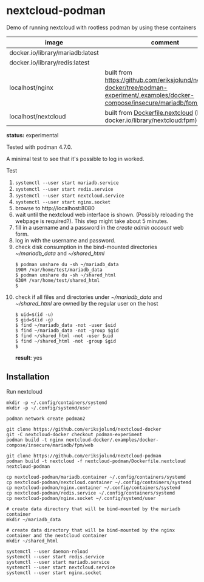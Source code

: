 # nextcloud-podman

Demo of running nextcloud with rootless podman by using these containers

| image | comment |
| --    | --      |
| docker.io/library/mariadb:latest | |
| docker.io/library/redis:latest | |
| localhost/nginx | built from https://github.com/eriksjolund/nextcloud-docker/tree/podman-experiment/.examples/docker-compose/insecure/mariadb/fpm/web |
| localhost/nextcloud | built from [Dockerfile.nextcloud](Dockerfile.nextcloud) (based on docker.io/library/nextcloud:fpm) |

__status:__ experimental

Tested with podman 4.7.0.

A minimal test to see that it's possible to log in worked.

Test

1. `systemctl --user start mariadb.service`
2. `systemctl --user start redis.service`
3. `systemctl --user start nextcloud.service`
4. `systemctl --user start nginx.socket`
5. browse to http://localhost:8080
6. wait until the nextcloud web interface is shown. (Possibly reloading the webpage is required?). This step might take about 5 minutes.
7. fill in a username and a password in the _create admin account_ web form.
8. log in with the username and password.
9. check disk consumption in the bind-mounted directories _~/mariadb_data_ and _~/shared_html_
   ```
   $ podman unshare du -sh ~/mariadb_data
   190M	/var/home/test/mariadb_data
   $ podman unshare du -sh ~/shared_html
   630M	/var/home/test/shared_html
   $
   ```
10. check if all files and directories under _~/mariadb_data_ and _~/shared_html_ are owned by the regular user on the host
    ```
    $ uid=$(id -u)
    $ gid=$(id -g)
    $ find ~/mariadb_data -not -user $uid
    $ find ~/mariadb_data -not -group $gid
    $ find ~/shared_html -not -user $uid
    $ find ~/shared_html -not -group $gid
    $
    ```
    __result__: yes

## Installation

Run nextcloud

```
mkdir -p ~/.config/containers/systemd
mkdir -p ~/.config/systemd/user

podman network create podman2

git clone https://github.com/eriksjolund/nextcloud-docker
git -C nextcloud-docker checkout podman-experiment
podman build -t nginx nextcloud-docker/.examples/docker-compose/insecure/mariadb/fpm/web

git clone https://github.com/eriksjolund/nextcloud-podman
podman build -t nextcloud -f nextcloud-podman/Dockerfile.nextcloud nextcloud-podman

cp nextcloud-podman/mariadb.container ~/.config/containers/systemd
cp nextcloud-podman/nextcloud.container ~/.config/containers/systemd
cp nextcloud-podman/nginx.container ~/.config/containers/systemd
cp nextcloud-podman/redis.service ~/.config/containers/systemd
cp nextcloud-podman/nginx.socket ~/.config/systemd/user

# create data directory that will be bind-mounted by the mariadb container
mkdir ~/mariadb_data

# create data directory that will be bind-mounted by the nginx container and the nextcloud container
mkdir ~/shared_html

systemctl --user daemon-reload
systemctl --user start redis.service
systemctl --user start mariadb.service
systemctl --user start nextcloud.service
systemctl --user start nginx.socket
```
